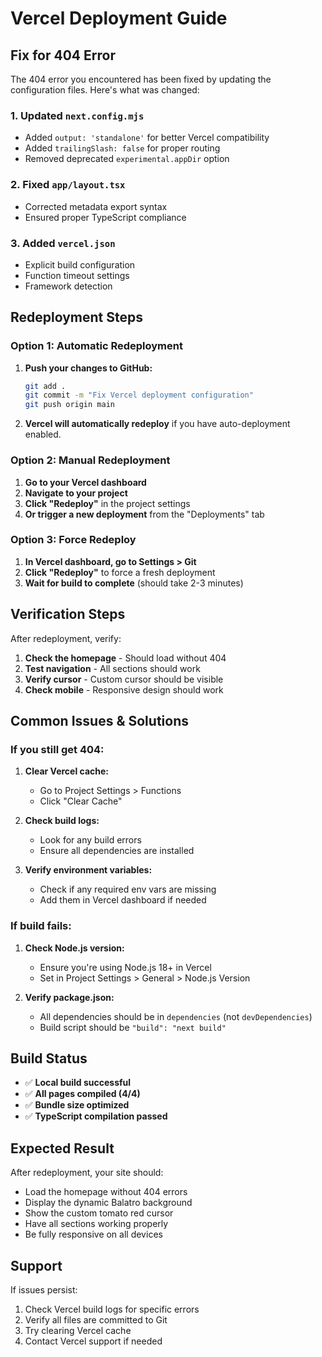 # Vercel Deployment Guide

## Fix for 404 Error

The 404 error you encountered has been fixed by updating the configuration files. Here's what was changed:

### 1. Updated `next.config.mjs`
- Added `output: 'standalone'` for better Vercel compatibility
- Added `trailingSlash: false` for proper routing
- Removed deprecated `experimental.appDir` option

### 2. Fixed `app/layout.tsx`
- Corrected metadata export syntax
- Ensured proper TypeScript compliance

### 3. Added `vercel.json`
- Explicit build configuration
- Function timeout settings
- Framework detection

## Redeployment Steps

### Option 1: Automatic Redeployment
1. **Push your changes to GitHub:**
   ```bash
   git add .
   git commit -m "Fix Vercel deployment configuration"
   git push origin main
   ```

2. **Vercel will automatically redeploy** if you have auto-deployment enabled.

### Option 2: Manual Redeployment
1. **Go to your Vercel dashboard**
2. **Navigate to your project**
3. **Click "Redeploy"** in the project settings
4. **Or trigger a new deployment** from the "Deployments" tab

### Option 3: Force Redeploy
1. **In Vercel dashboard, go to Settings > Git**
2. **Click "Redeploy"** to force a fresh deployment
3. **Wait for build to complete** (should take 2-3 minutes)

## Verification Steps

After redeployment, verify:

1. **Check the homepage** - Should load without 404
2. **Test navigation** - All sections should work
3. **Verify cursor** - Custom cursor should be visible
4. **Check mobile** - Responsive design should work

## Common Issues & Solutions

### If you still get 404:
1. **Clear Vercel cache:**
   - Go to Project Settings > Functions
   - Click "Clear Cache"

2. **Check build logs:**
   - Look for any build errors
   - Ensure all dependencies are installed

3. **Verify environment variables:**
   - Check if any required env vars are missing
   - Add them in Vercel dashboard if needed

### If build fails:
1. **Check Node.js version:**
   - Ensure you're using Node.js 18+ in Vercel
   - Set in Project Settings > General > Node.js Version

2. **Verify package.json:**
   - All dependencies should be in `dependencies` (not `devDependencies`)
   - Build script should be `"build": "next build"`

## Build Status
- ✅ **Local build successful**
- ✅ **All pages compiled (4/4)**
- ✅ **Bundle size optimized**
- ✅ **TypeScript compilation passed**

## Expected Result
After redeployment, your site should:
- Load the homepage without 404 errors
- Display the dynamic Balatro background
- Show the custom tomato red cursor
- Have all sections working properly
- Be fully responsive on all devices

## Support
If issues persist:
1. Check Vercel build logs for specific errors
2. Verify all files are committed to Git
3. Try clearing Vercel cache
4. Contact Vercel support if needed 